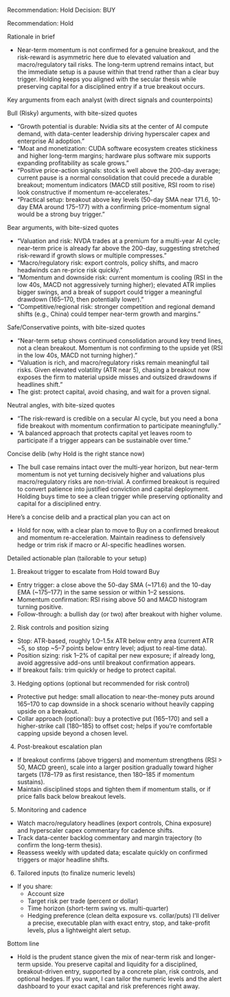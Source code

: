 Recommendation: Hold
Decision: BUY

Recommendation: Hold

Rationale in brief
- Near-term momentum is not confirmed for a genuine breakout, and the risk-reward is asymmetric here due to elevated valuation and macro/regulatory tail risks. The long-term uptrend remains intact, but the immediate setup is a pause within that trend rather than a clear buy trigger. Holding keeps you aligned with the secular thesis while preserving capital for a disciplined entry if a true breakout occurs.

Key arguments from each analyst (with direct signals and counterpoints)

Bull (Risky) arguments, with bite-sized quotes
- “Growth potential is durable: Nvidia sits at the center of AI compute demand, with data-center leadership driving hyperscaler capex and enterprise AI adoption.”
- “Moat and monetization: CUDA software ecosystem creates stickiness and higher long-term margins; hardware plus software mix supports expanding profitability as scale grows.”
- “Positive price-action signals: stock is well above the 200-day average; current pause is a normal consolidation that could precede a durable breakout; momentum indicators (MACD still positive, RSI room to rise) look constructive if momentum re-accelerates.”
- “Practical setup: breakout above key levels (50-day SMA near 171.6, 10-day EMA around 175–177) with a confirming price-momentum signal would be a strong buy trigger.”

Bear arguments, with bite-sized quotes
- “Valuation and risk: NVDA trades at a premium for a multi-year AI cycle; near-term price is already far above the 200-day, suggesting stretched risk-reward if growth slows or multiple compresses.”
- “Macro/regulatory risk: export controls, policy shifts, and macro headwinds can re-price risk quickly.”
- “Momentum and downside risk: current momentum is cooling (RSI in the low 40s, MACD not aggressively turning higher); elevated ATR implies bigger swings, and a break of support could trigger a meaningful drawdown (165–170, then potentially lower).”
- “Competitive/regional risk: stronger competition and regional demand shifts (e.g., China) could temper near-term growth and margins.”

Safe/Conservative points, with bite-sized quotes
- “Near-term setup shows continued consolidation around key trend lines, not a clean breakout. Momentum is not confirming to the upside yet (RSI in the low 40s, MACD not turning higher).”
- “Valuation is rich, and macro/regulatory risks remain meaningful tail risks. Given elevated volatility (ATR near 5), chasing a breakout now exposes the firm to material upside misses and outsized drawdowns if headlines shift.”
- The gist: protect capital, avoid chasing, and wait for a proven signal.

Neutral angles, with bite-sized quotes
- “The risk-reward is credible on a secular AI cycle, but you need a bona fide breakout with momentum confirmation to participate meaningfully.”
- “A balanced approach that protects capital yet leaves room to participate if a trigger appears can be sustainable over time.”

Concise delib (why Hold is the right stance now)
- The bull case remains intact over the multi-year horizon, but near-term momentum is not yet turning decisively higher and valuations plus macro/regulatory risks are non-trivial. A confirmed breakout is required to convert patience into justified conviction and capital deployment. Holding buys time to see a clean trigger while preserving optionality and capital for a disciplined entry.

Here’s a concise delib and a practical plan you can act on
- Hold for now, with a clear plan to move to Buy on a confirmed breakout and momentum re-acceleration. Maintain readiness to defensively hedge or trim risk if macro or AI-specific headlines worsen.

Detailed actionable plan (tailorable to your setup)

1) Breakout trigger to escalate from Hold toward Buy
- Entry trigger: a close above the 50-day SMA (~171.6) and the 10-day EMA (~175–177) in the same session or within 1–2 sessions.
- Momentum confirmation: RSI rising above 50 and MACD histogram turning positive.
- Follow-through: a bullish day (or two) after breakout with higher volume.

2) Risk controls and position sizing
- Stop: ATR-based, roughly 1.0–1.5x ATR below entry area (current ATR ~5, so stop ~5–7 points below entry level; adjust to real-time data).
- Position sizing: risk 1–2% of capital per new exposure; if already long, avoid aggressive add-ons until breakout confirmation appears.
- If breakout fails: trim quickly or hedge to protect capital.

3) Hedging options (optional but recommended for risk control)
- Protective put hedge: small allocation to near-the-money puts around 165–170 to cap downside in a shock scenario without heavily capping upside on a breakout.
- Collar approach (optional): buy a protective put (165–170) and sell a higher-strike call (180–185) to offset cost; helps if you’re comfortable capping upside beyond a chosen level.

4) Post-breakout escalation plan
- If breakout confirms (above triggers) and momentum strengthens (RSI > 50, MACD green), scale into a larger position gradually toward higher targets (178–179 as first resistance, then 180–185 if momentum sustains).
- Maintain disciplined stops and tighten them if momentum stalls, or if price falls back below breakout levels.

5) Monitoring and cadence
- Watch macro/regulatory headlines (export controls, China exposure) and hyperscaler capex commentary for cadence shifts.
- Track data-center backlog commentary and margin trajectory (to confirm the long-term thesis).
- Reassess weekly with updated data; escalate quickly on confirmed triggers or major headline shifts.

6) Tailored inputs (to finalize numeric levels)
- If you share:
  - Account size
  - Target risk per trade (percent or dollar)
  - Time horizon (short-term swing vs. multi-quarter)
  - Hedging preference (clean delta exposure vs. collar/puts)
I’ll deliver a precise, executable plan with exact entry, stop, and take-profit levels, plus a lightweight alert setup.

Bottom line
- Hold is the prudent stance given the mix of near-term risk and longer-term upside. You preserve capital and liquidity for a disciplined, breakout-driven entry, supported by a concrete plan, risk controls, and optional hedges. If you want, I can tailor the numeric levels and the alert dashboard to your exact capital and risk preferences right away.